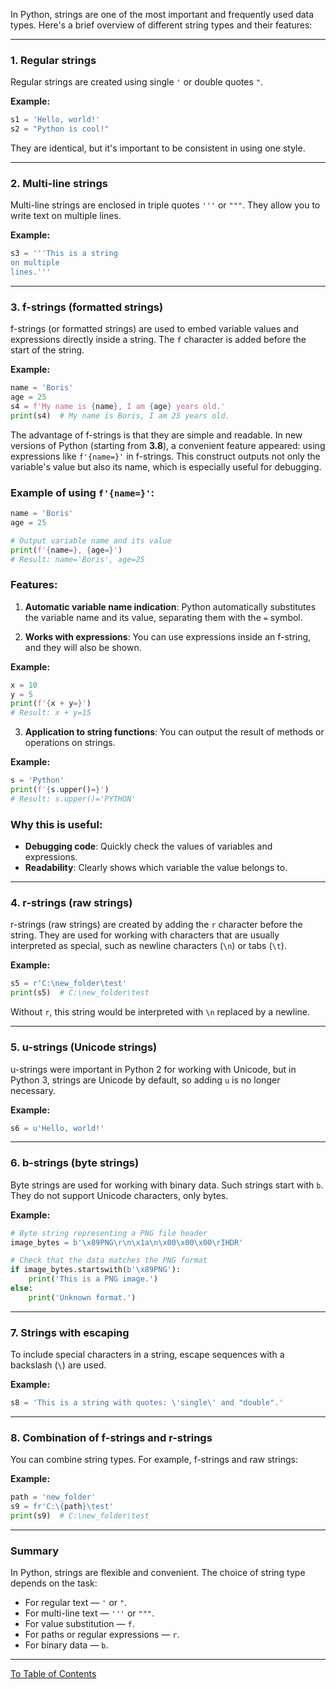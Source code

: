 In Python, strings are one of the most important and frequently used data types. Here's a brief overview of different string types and their features:

---

### 1. **Regular strings**
Regular strings are created using single `'` or double quotes `"`.

**Example:**
```python
s1 = 'Hello, world!'
s2 = "Python is cool!"
```

They are identical, but it's important to be consistent in using one style.

---

### 2. **Multi-line strings**
Multi-line strings are enclosed in triple quotes `'''` or `"""`. They allow you to write text on multiple lines.

**Example:**
```python
s3 = '''This is a string
on multiple
lines.'''
```

---

### 3. **f-strings (formatted strings)**
f-strings (or formatted strings) are used to embed variable values and expressions directly inside a string. The `f` character is added before the start of the string.

**Example:**
```python
name = 'Boris'
age = 25
s4 = f'My name is {name}, I am {age} years old.'
print(s4)  # My name is Boris, I am 25 years old.
```

The advantage of f-strings is that they are simple and readable.
In new versions of Python (starting from **3.8**), a convenient feature appeared: using expressions like `f'{name=}'` in f-strings. This construct outputs not only the variable's value but also its name, which is especially useful for debugging.

### Example of using `f'{name=}'`:
```python
name = 'Boris'
age = 25

# Output variable name and its value
print(f'{name=}, {age=}')
# Result: name='Boris', age=25
```

### Features:
1. **Automatic variable name indication**: 
   Python automatically substitutes the variable name and its value, separating them with the `=` symbol.
   
2. **Works with expressions**: 
   You can use expressions inside an f-string, and they will also be shown.

**Example:**
```python
x = 10
y = 5
print(f'{x + y=}')
# Result: x + y=15
```

3. **Application to string functions**: 
   You can output the result of methods or operations on strings.

**Example:**
```python
s = 'Python'
print(f'{s.upper()=}')
# Result: s.upper()='PYTHON'
```

### Why this is useful:
- **Debugging code**: Quickly check the values of variables and expressions.
- **Readability**: Clearly shows which variable the value belongs to.


---


### 4. **r-strings (raw strings)**
r-strings (raw strings) are created by adding the `r` character before the string. They are used for working with characters that are usually interpreted as special, such as newline characters (`\n`) or tabs (`\t`).

**Example:**
```python
s5 = r'C:\new_folder\test'
print(s5)  # C:\new_folder\test
```

Without `r`, this string would be interpreted with `\n` replaced by a newline.

---


### 5. **u-strings (Unicode strings)**
u-strings were important in Python 2 for working with Unicode, but in Python 3, strings are Unicode by default, so adding `u` is no longer necessary.

**Example:**
```python
s6 = u'Hello, world!'
```

---


### 6. **b-strings (byte strings)**
Byte strings are used for working with binary data. Such strings start with `b`. They do not support Unicode characters, only bytes.

**Example:**
```python
# Byte string representing a PNG file header
image_bytes = b'\x89PNG\r\n\x1a\n\x00\x00\x00\rIHDR'

# Check that the data matches the PNG format
if image_bytes.startswith(b'\x89PNG'):
    print('This is a PNG image.')
else:
    print('Unknown format.')

```

---


### 7. **Strings with escaping**
To include special characters in a string, escape sequences with a backslash (`\`) are used.

**Example:**
```python
s8 = 'This is a string with quotes: \'single\' and "double".'
```

---


### 8. **Combination of f-strings and r-strings**
You can combine string types. For example, f-strings and raw strings:

**Example:**
```python
path = 'new_folder'
s9 = fr'C:\{path}\test'
print(s9)  # C:\new_folder\test
```

---


### Summary
In Python, strings are flexible and convenient. The choice of string type depends on the task:
- For regular text — `'` or `"`.
- For multi-line text — `'''` or `"""`.
- For value substitution — `f`.
- For paths or regular expressions — `r`.
- For binary data — `b`.

---

  [To Table of Contents](https://github.com/hypo69/101_python_computer_games_ru/blob/master/cheat_sheets#readme)

